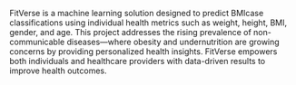 FitVerse is a machine learning solution designed to predict BMIcase classifications using individual health metrics such as weight, height, BMI, gender, and age.
This project addresses the rising prevalence of non-communicable diseases—where obesity and undernutrition are growing concerns by providing personalized health insights.
FitVerse empowers both individuals and healthcare providers with data-driven results to improve health outcomes.